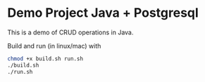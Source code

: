 # Demo Project Java + Postgresql

This is a demo of CRUD operations in Java. 

Build and run (in linux/mac) with 
```bash
chmod +x build.sh run.sh
./build.sh
./run.sh
```
